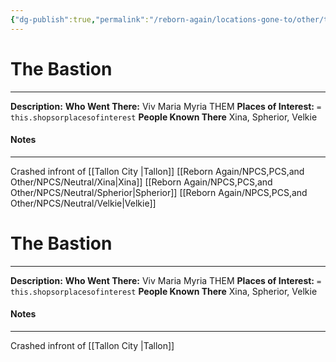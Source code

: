 ```yaml
---
{"dg-publish":true,"permalink":"/reborn-again/locations-gone-to/other/the-bastion/"}
---
```


# The Bastion
---
**Description:** 
**Who Went There:** Viv Maria Myria THEM
**Places of Interest:** `= this.shopsorplacesofinterest`
**People Known There** Xina, Spherior, Velkie


#### Notes
---
Crashed infront of [[Tallon City \|Tallon]] 
[[Reborn Again/NPCS,PCS,and Other/NPCS/Neutral/Xina\|Xina]]
[[Reborn Again/NPCS,PCS,and Other/NPCS/Neutral/Spherior\|Spherior]]
[[Reborn Again/NPCS,PCS,and Other/NPCS/Neutral/Velkie\|Velkie]]


# The Bastion
---
**Description:** 
**Who Went There:** Viv Maria Myria THEM
**Places of Interest:** `= this.shopsorplacesofinterest`
**People Known There** Xina, Spherior, Velkie


#### Notes
---
Crashed infront of [[Tallon City \|Tallon]] 
